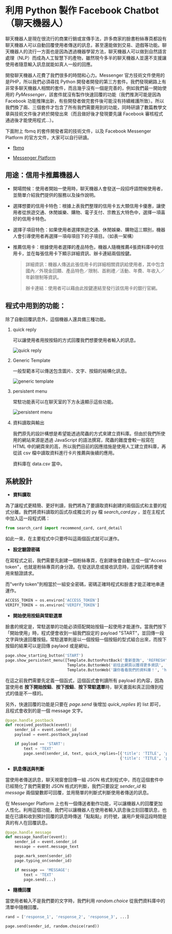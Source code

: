 # 利用 Python 製作 Facebook Chatbot（聊天機器人）

聊天機器人是現在很流行的商業行銷或宣傳手法，許多商家的臉書粉絲專頁都設有聊天機器人可以自動回覆使用者傳送的訊息，甚至還能做到交易、遊戲等功能。聊天機器人的流行一方面也是因為透過機器學習方法，聊天機器人可以做到自然語言處理（NLP）而成為人工智慧下的產物，雖然現今多半的聊天機器人並還不支援讓使用者隨意輸入訊息就能如真人一般的回應。

開發聊天機器人花費了我們很多的時間和心力。Messenger 官方技術文件使用的是PHP，所以我們必須尋找 Python 開發者開發的第三方套件。我們發現網路上有非常多聊天機器人相關的套件，而且幾乎沒有一個是完善的，例如我們最一開始使用的 *PyMessenger*，該套件就沒有製作快速回覆的功能（我們推測可能是因為 Facebook 功能推陳出新，有些開發者做完套件後可能沒有持續維護所致）。所以我們換了兩、三個套件才包含了所有我們需要用到的功能，同時研讀了數篇教學文章與技術文件後才終於開發出來（而且做好後才發現要先讓 Facebook 審核程式通過後才能使用程式…）。

下面附上 fbmq 的套件開發者寫的技術文件，以及 Facebook Messenger Platform 的官方文件，大家可以自行研讀。

+ [fbmq](https://github.com/conbus/fbmq)

+ [Messenger Platform](https://developers.facebook.com/docs/messenger-platform/)

## 用途：信用卡推薦機器人

+ 開場問候：使用者開始一使用時，聊天機器人會發送一段招呼語問候使用者，並簡單介紹我們提供的服務以及操作說明。

+ 選擇想要的信用卡特色：根據上表我們整理的信用卡五大類信用卡優惠，讓使用者從旅遊交通、休閒娛樂、購物、電子支付、宗教五大特色中，選擇一項喜好的信用卡特色。

+ 選擇子項目特色：如果使用者選擇旅遊交通、休閒娛樂、購物這三類別，機器人會引導使用者再選擇一項母項目下的子項目。（如表一架構）

+ 推薦信用卡：根據使用者選擇的產品特色，機器人隨機推薦4張資料庫中的信用卡，並在每張信用卡下顯示詳細資訊、辦卡連結兩個按鍵。

    > 詳細資訊：機器人傳送此張信用卡的詳細相關資訊給使用者，其中包含國內／外現金回饋、產品特色／限制、首刷禮／活動、年費、年收入／年齡限制等資訊。
    >
    > 辦卡連結：使用者可以藉由此按鍵連結至發行該信用卡的銀行官網。

## 程式中用到的功能：

除了自動回覆訊息外，這個機器人還具備三種功能。

1. quick reply

    可以讓使用者用按按鈕的方式回覆我們想要使用者輸入的訊息。

    ![quick reply](/rmd_img/01.jpg)

2. Generic Template

    一般型範本可以傳送包含圖片、文字、按鈕的結構化訊息。

    ![generic template](/rmd_img/02.jpg)

3. persistent menu

    常駐功能表可以在聊天室的下方永遠顯示這些功能。

    ![persistent menu](/rmd_img/03.jpg)

4. 資料讀取與輸出

    我們原先的設計構想是希望能透過爬蟲的方式來建立資料庫。但由於我們所使用的網站來源是透過 JavaScript 的語法撰寫，爬蟲的難度會較一般寫在 HTML 中的網頁來的高，所以我們目前的因應措施是使用人工建立資料庫，再從該 csv 檔中讀取資料進行卡片推薦與後續的應用。

    資料庫在 data.csv 當中。

## 系統設計

+ **資料讀取**

為了讓程式更精簡、更好判讀，我們將為了要讀取資料創建的兩個函式和主要的程式分離。我們將資料讀取的函式存成獨立的 py 檔 *search_card.py* ，並在主程式中加入這一段程式碼：

```python
from search_card import recommend_card, card_detail
```

如此一來，在主要程式中只要呼叫這兩個函式就可以運作。

+ **設定驗證密碼**

在寫程式之前，我們需要先創建一個粉絲專頁，在創建後會自動生成一個"Access token"，也就是粉絲專頁的身分證。在發送訊息或接收訊息時，這個代碼將會被用來驗證請求。

而"verify token"則相當於一組安全密碼，密碼正確時程式和臉書才能正確地串連運作。

```python
ACCESS_TOKEN = os.environ['ACCESS_TOKEN']
VERIFY_TOKEN = os.environ['VERIFY_TOKEN']
```

+ **開始使用按鈕與常駐選單**

臉書的規定是，常駐選單的功能必須搭配開始按鈕一起使用才能運作。當我們按下「開始使用」時，程式便會收到一組我們設定的 payload "START"，並回傳一段文字與快速回覆按鈕。常駐選單則是以一個按鈕一個按鈕的型式組合出來，而按下按鈕的結果可以是回傳 paylaod 或是網址。

```python
page.show_starting_button('START')
page.show_persistent_menu([Template.ButtonPostBack('重新查詢', 'REFRESH'),
                           Template.ButtonWeb('前往此網頁以獲得更多資訊', 'https://money101.com.tw'),
                           Template.ButtonWeb('讓你看看我們的資料庫！', 'https://github.com/chrisyang-tw/PBC_Final/blob/master/data.csv')])
```

在這之前我們需要先定義一個函式，這個函式會判讀所有 payload 的內容，因為當使用者 **按下開始按鈕**、**按下按鈕**、**按下常駐選單**時，聊天畫面和真正回傳到程式的值是不一樣的。

另外，快速回覆的功能是只要在 *page.send* 後增加 *quick_replies* 的 list 即可，且程式會收到的是一個 message 文字。

```python
@page.handle_postback
def received_postback(event):
    sender_id = event.sender_id
    payload = event.postback_payload

    if payload == 'START':
        text = 'TEXT'
        page.send(sender_id, text, quick_replies=[{'title': 'TITLE', 'payload': 'PAYLOAD'},
                                                  {'title': 'TITLE', 'payload': 'PAYLOAD'}])
```

+ **訊息傳送與判斷**

當使用者傳送訊息，聊天視窗會回傳一組 JSON 格式到程式中，而在這個套件中已經簡化了我們需要對 JSON 格式的判斷，我們只要設定 *sender_id* 和 *message* 兩個變數即可回覆，並用簡單的判斷式判斷使用者傳送的訊息。

在 Messenger Platform 上也有一個傳送者動作功能，可以讓機器人的回覆更加人性化。利用這個功能，我們可以讓機器人在使用者輸入訊息後立刻回覆訊息，也能在已讀和收到預計回覆的訊息時傳送「點點點」的符號，讓用戶覺得這段時間是真的有人在回覆訊息。

```python
@page.handle_message
def message_handler(event):
    sender_id = event.sender_id
    message = event.message_text

    page.mark_seen(sender_id)
    page.typing_on(sender_id)

    if message == 'MESSAGE':
        text = 'TEXT'
        page.send(...)
```

+ **隨機回覆**

當使用者輸入不是我們要的文字時，我們利用 *random.choice* 從我們資料庫中的清單中隨機回覆。

```python
rand = ['response_1', 'response_2', 'response_3', ...]

page.send(sender_id, random.choice(rand))
```
